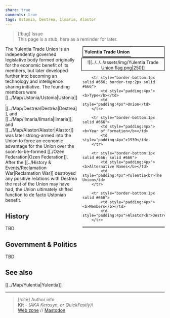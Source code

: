 ```yaml
---  
share: true  
comments: true  
tags: Ustonia, Destrea, Ilmaria, Alastor  
---  
```

> [!bug] Issue  
> This page is a stub, here as a reminder for later.  
<div style="float:right; clear:right; width:260px; margin:0 0 0 14; border-collapse:collapse">  
  <table style="float:right; clear:right; width:260px; margin:0 0 0 14; border:2px solid #666; line-height:1.5; border-collapse:collapse; font-size:smaller">  
	<tr>  
		<th colspan="2" style="border-bottom:2px solid #666; font-size:larger; padding:4px; text-align:center">Yulentia Trade Union</th>  
	</tr></table>  
  </div>  
  
  <span align="center" style="float:right; clear:right; width:260px; margin:0 0 0 14; padding:4 0 0 0; border:2px solid #666; border-collapse:collapse">![[../../../assets/img/Yulentia Trade Union flag.png|250]]</span>  
  
  <div style="float:right; clear:right; width:260px; margin:0 0 0 14; border-collapse:collapse">  
    <table style="float:right; clear:right; width:260px; margin:0 0 7 14; border:2px solid #666; border-top:1px solid #666; line-height:1.5; border-collapse:collapse; font-size:smaller">  
		  
		<tr style="border-bottom:1px solid #666; border-top:2px solid #666">  
			<td style="padding:4px"><b>Type</b></td>  
			<td style="padding:4px">Union</td>  
		</tr>  
		  
		<tr style="border-bottom:1px solid #666">  
			<td style="padding:4px"><b>Year of Formation</b></td>  
			<td style="padding:4px">1939</td>  
		</tr>  
    
		<tr style="border-bottom:1px solid #666; solid #666">  
			<td style="padding:4px"><b>Alternative Names</b></td>  
			<td style="padding:4px">Yulentia<br>The Union</td>  
		</tr>  
    
		<tr style="border-bottom:1px solid #666">  
			<td style="padding:4px"><b>Members</b></td>  
			<td style="padding:4px">Alastor<br>Destrea<br>Ilmaria<br>Ustonia</td>  
		</tr>  
	  
  </table>  
</div>  
  
The Yulentia Trade Union is an independently governed legislative body formed originally for the economic benefit of its members, but later developed further into becoming an technology and intelligence sharing initiative. The founding members were [[../Map/Ustonia/Ustonia|Ustonia]], [[../Map/Destrea/Destrea|Destrea]], and [[../Map/Ilmaria/Ilmaria|Ilmaria]], and [[../Map/Alastor/Alastor|Alastor]] was later strong-armed into the Union to force an economic advantage for the Union over the soon-to-be-formed [[./Ozen Federation|Ozen Federation]]. After the [[../History & Events/Reclamation War|Reclamation War]] destroyed any positive relations with Destrea the rest of the Union may have had, the Union ultimately shifted function to de facto Ustonian benefit.  
  
## History  
  
TBD  
  
## Government & Politics  
  
TBD  
  
## See also  
  
[[../Map/Yulentia|Yulentia]]  
  
-----  
> [!cite] Author info  
> **Kit** - *(AKA Kerosyn, or QuickFastly)*\  
> [Web zone](https://kitabe.link) // [Mastodon](https://social.tripulse.net/@kit)